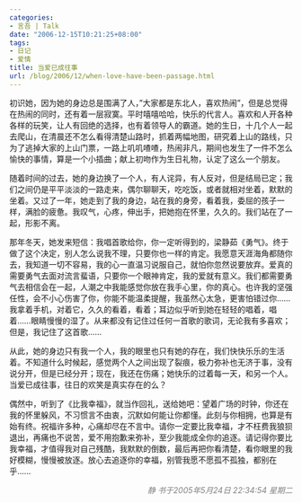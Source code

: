 ```yaml
---
categories:
- 言吾 | Talk
date: "2006-12-15T10:21:25+08:00"
tags:
- 日记
- 爱情
title: 当爱已成往事
url: /blog/2006/12/when-love-have-been-passage.html
---
```

初识她，因为她的身边总是围满了人，&#8221;大家都是东北人，喜欢热闹&#8221;，但是总觉得在热闹的同时，还有着一层寂寞。平时嘻嘻哈哈，快乐的代言人。喜欢和人开各种各样的玩笑，让人有回绝的选择，也有着领导人的霸道。她的生日，十几个人一起去爬山，在清晨还不怎么看得清楚山路时，抓着两幅地图，研究着上山的路线，只为了逃掉大家的上山门票，一路上叽叽喳喳，热闹非凡，期间也发生了一件不怎么愉快的事情，算是一个小插曲；献上初吻作为生日礼物，认定了这么一个朋友。

随着时间的过去，她的身边换了一个人，有人诧异，有人反对，但是结局已定；我们之间仍是平平淡淡的一路走来，偶尔聊聊天，吃吃饭，或者就相对坐着，默默的坐着。又过了一年，她走到了我的身边，站在我的身旁，看着我，委屈的孩子一样，满脸的疲惫。我叹气，心疼，伸出手，把她抱在怀里，久久的。我们站在了一起，形影不离。

<!--more-->

那年冬天，她发来短信：我唱首歌给你，你一定听得到的，梁静茹《勇气》。终于做了这个决定，别人怎么说我不理，只要你也一样的肯定。我愿意天涯海角都随你去，我知道一切不容易，我的心一直温习说服自己，就怕你忽然说要放弃。爱真的需要勇气去面对流言蜚语，只要你一个眼神肯定，我的爱就有意义。我们都需要勇气去相信会在一起，人潮之中我能感觉你放在我手心里，你的真心。也许我的坚强任性，会不小心伤害了你，你能不能温柔提醒，我虽然心太急，更害怕错过你&#8230;&#8230;我拿着手机，对着它，久久的看着，看着；耳边似乎听到她在轻轻的唱着，唱着&#8230;&#8230;眼睛慢慢的湿了。从来都没有记住过任何一首歌的歌词，无论我有多喜欢；但是，我记住了这首歌&#8230;&#8230;

从此，她的身边只有我一个人，我的眼里也只有她的存在，我们快快乐乐的生活着。不知道什么时候起，感觉两个人之间出现了裂痕，极力弥补也无济于事，没有说分开，但是已经分开；现在，我还在伤痛；她快乐的过着每一天，和另一个人。当爱已成往事，往日的欢笑是真实存在的么？

偶然中，听到了《比我幸福》，就当作回礼，送给她吧：望着广场的时钟，你还在我的怀里躲风，不习惯言不由衷，沉默如何能让你都懂。此刻与你相拥，也算是有始有终。祝福许多种，心痛却尽在不言中。请你一定要比我幸福，才不枉费我狼狈退出，再痛也不说苦，爱不用抱歉来弥补，至少我能成全你的追逐。请记得你要比我幸福，才值得我对自己残酷，我默默的倒数，最后再把你看清楚，看你眼里的我好模糊，慢慢被放逐。放心去追逐你的幸福，别管我愿不愿孤不孤独，都别在乎&#8230;&#8230;

<span style="color: gray; float: right;">*静 书于2005年5月24日 22:34:54 星期二*</span>
